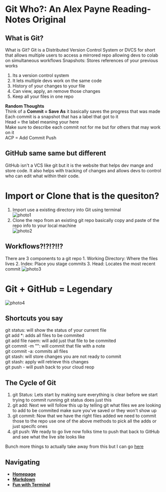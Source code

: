 # **Git Who?:** An Alex Payne Reading-Notes Original

## **What is Git?**
What is Git?
Git is a Distributed Version Control System or DVCS for short that allows multiple users to access a mirrored repo allowing devs to colab on simultaneous workflows
Snapshots: Stores references of your previous works 
1. Its a version control system
2. It lets multiple devs work on the same code 
3. History of your changes to your file
4. Can view, apply, an remove those changes 
5. Keep all your files in one repo 

**Random Thoughts**  
Think of a **Commit = Save As** it basically saves the progress that was made  
Each commit is a snapshot that has a label that got to it  
Head = the label meaning your here  
Make sure to describe each commit not for me but for others that may work on it  
ACP = Add Commit Push

## **GitHub same same but different**
GitHub isn't a VCS like git but it is the website that helps dev mange and store code. It also helps with tracking of changes and allows devs to control who can edit what within their code.

# **Import or Clone that is the quesiton?**  
1.	Import use a existing directory into Git using terminal   
![photo1](https://user-images.githubusercontent.com/81712870/113979656-62321680-97fa-11eb-9da2-4940ed97605e.png)  
2.	Clone the repo from an existing git repo basically copy and paste of the repo info to your local machine  
![photo2](https://user-images.githubusercontent.com/81712870/113979682-6b22e800-97fa-11eb-8bf2-20a5f14f5dc0.png)  


## **Workflows?!?!?!!?**
There are 3 components to a git repo 
	1.	Working Directory: Where the files lives
	2.	Index: Place you stage commits
	3.	Head: Locates the most recent commit 
![photo3](https://user-images.githubusercontent.com/81712870/113979716-74ac5000-97fa-11eb-8bb3-89a6d190f502.png)  

# **Git + GitHub = Legendary**
![photo4](https://user-images.githubusercontent.com/81712870/113979742-7ece4e80-97fa-11eb-8e78-b030244e8c04.png)

## **Shortcuts you say**
git status: will show the status of your current file  
git add *: adds all files to be commited   
git add file naem: will add just that file to be commited  
git commit -m "": will commit that file with a note  
git commit -a: commits all files   
git stash: will store changes you are not ready to commit  
git stash: apply will retrieve this changes   
git push - will push back to your cloud reop   

## **The Cycle of Git**
1. git Status: Lets start by making sure everything is clear before we start trying to commit running git status does just this
2. git add: Next we will follow this up by telling git what files we are looking to add to be commited make sure you've saved or they won't show up
3. git commit: Now that we have the right files added we need to commit those to the repo use one of the above methods to pick all the adds or just specifc ones
4. git push: We ready to go live now folks time to push that back to GitHub and see what the live site looks like 

Bunch more things to actually take away from this but I can go [here](https://blog.udemy.com/git-tutorial-a-comprehensive-guide/)

## **Navigating**
- [**Homepage**](README.md)  
- [**Markdown**](Markdown.md)
- [**Fun with Terminal**](Terminal.md)